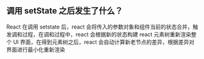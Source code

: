 ## 调用 setState 之后发生了什么？   
   
React 在调用 setstate 后，react 会将传入的参数对象和组件当前的状态合并，触发调和过程，在调和过程中，react 会根据新的状态构建 react 元素树重新渲染整个 UI 界面，在得到元素树之后，react 会自动计算新老节点的差异，根据差异对界面进行最小化重新渲染